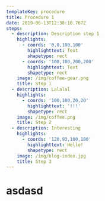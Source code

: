 ```yaml
---
templateKey: procedure
title: Procedure 1
date: 2019-06-13T12:38:10.767Z
steps:
  - description: Description step 1
    highlights:
      - coords: '0,0,100,100'
        highlighttext: Text
        shapetype: rect
      - coords: '100,100,200,200'
        highlighttext: Text
        shapetype: rect
    image: /img/coffee-gear.png
    title: Step 1
  - description: Lalalal
    highlights:
      - coords: '100,100,20,20'
        highlighttext: '!!!'
        shapetype: rect
    image: /img/coffee.png
    title: Step 2
  - description: Interesting
    highlights:
      - coords: '120,93,100,100'
        highlighttext: Hello!
        shapetype: rect
    image: /img/blog-index.jpg
    title: Step 3
---
```

# asdasd

